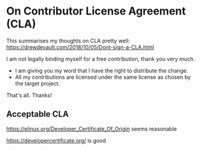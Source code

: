 # On Contributor License Agreement (CLA)

This summarises my thoughts on CLA pretty well:
https://drewdevault.com/2018/10/05/Dont-sign-a-CLA.html

I am not legally binding myself for a free contribution, thank you very much.

* I am giving you my word that I have the right to distribute the change. 
* All my contributions are licensed under the same license as chosen by the
  target project.

That's all. Thanks!

## Acceptable CLA

https://elinux.org/Developer_Certificate_Of_Origin seems reasonable

https://developercertificate.org/ is good
